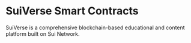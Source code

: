 # SuiVerse Smart Contracts

SuiVerse is a comprehensive blockchain-based educational and content platform built on Sui Network.

